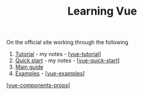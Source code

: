 ﻿---
backlinks:
- title: Web development
  url: /sense/Web-development/web-development.html
tags: web-development, javascript, vue
title: Learning Vue
type: note
---
On the official site working through the following

1. [Tutorial](https://vuejs.org/tutorial/#step-1) - my notes - [[vue-tutorial]]
2. [Quick start](https://vuejs.org/guide/quick-start.html) - my notes - [[vue-quick-start]]
3. [Main guide](https://vuejs.org/guide/essentials/application.html)
4. [Examples](https://vuejs.org/examples/) - [[vue-examples]]

[[vue-components-props]]

[//begin]: # "Autogenerated link references for markdown compatibility"
[vue-tutorial]: vue-tutorial "Vue Tutorial"
[vue-quick-start]: vue-quick-start "Vue quick start"
[vue-examples]: vue-examples "Vue Examples"
[vue-components-props]: vue-components-props "Vue components/props in depth"
[//end]: # "Autogenerated link references"